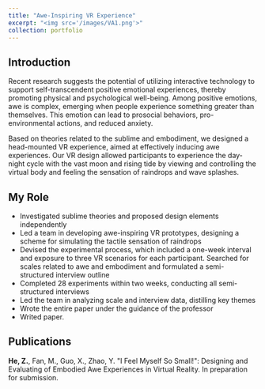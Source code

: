 ```yaml
---
title: "Awe-Inspiring VR Experience"
excerpt: "<img src='/images/VA1.png'>"
collection: portfolio
---
```

<!-- <img src='/images/VA1.png' width="500px"> -->

## Introduction
Recent research suggests the potential of utilizing interactive technology to support self-transcendent positive emotional experiences, thereby promoting physical and psychological well-being. Among positive emotions, awe is complex, emerging when people experience something greater than themselves. This emotion can lead to prosocial behaviors, pro-environmental actions, and reduced anxiety.

Based on theories related to the sublime and embodiment, we designed a head-mounted VR experience, aimed at effectively inducing awe experiences. Our VR design allowed participants to experience the day-night cycle with the vast moon and rising tide by viewing and controlling the virtual body and feeling the sensation of raindrops and wave splashes.

## My Role
- Investigated sublime theories and proposed design elements independently
- Led a team in developing awe-inspiring VR prototypes, designing a scheme for simulating the tactile sensation of raindrops
- Devised the experimental process, which included a one-week interval and exposure to three VR scenarios for each participant. Searched for scales related to awe and embodiment and formulated a semi-structured interview outline
- Completed 28 experiments within two weeks, conducting all semi-structured interviews
- Led the team in analyzing scale and interview data, distilling key themes
- Wrote the entire paper under the guidance of the professor
- Writed paper.

## Publications
**He, Z.**, Fan, M., Guo, X., Zhao, Y. "I Feel Myself So Small!": Designing and Evaluating of Embodied Awe Experiences in Virtual Reality. In preparation for submission.

